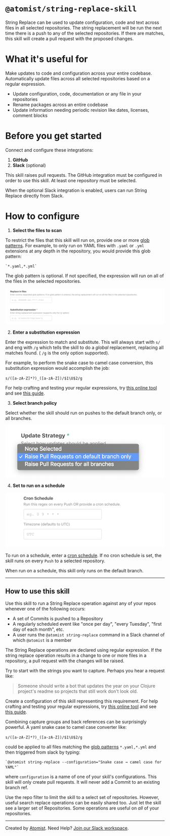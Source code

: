 # `@atomist/string-replace-skill`

String Replace can be used to update configuration, code and text across files in all selected repositories. 
The string replacement will be run the next time there is a push to any of the selected repositories. 
If there are matches, this skill will create a pull request with the proposed changes.

<!---atomist-skill-readme:start--->

# What it's useful for

Make updates to code and configuration across your entire codebase. Automatically update files across all selected repositories based on a regular expression.

* Update configuration, code, documentation or any file in your repositories
* Rename packages across an entire codebase
* Update information needing periodic revision like dates, licenses, comment blocks

# Before you get started

Connect and configure these integrations:

1. **GitHub**
2. **Slack** (optional)

This skill raises pull requests. The GitHub integration must be configured in order to use this skill. At least one repository must be selected.

When the optional Slack integration is enabled, users can run String Replace directly from Slack.
 
# How to configure

1. **Select the files to scan**

To restrict the files that this skill will run on, provide one or more [glob patterns](https://en.wikipedia.org/wiki/Glob_(programming)). 
    For example, to only run on YAML files with `.yaml` or `.yml` extensions at any depth in the repository, 
    you would provide this glob pattern:
    
    `*.yaml,*.yml`
    
The glob pattern is optional.  If not specified, the expression will run on all of the files in the selected repositories.

![regular expression](docs/image/screenshot1.png)

2. **Enter a substitution expression**

Enter the expression to match and substitute. This will always start with `s/` and eng with `/g` which tells the skill to do a *global* replacement, replacing all matches found. ( `/g` is the only option supported). 

For example, to perform the snake case to camel case conversion, this substitution expression would accomplish the job:

`s/([a-zA-Z]*?)_([a-zA-Z])/$1\U$2/g`

For help crafting and testing your regular expressions, try [this online tool](https://regex101.com/) and see [this guide](https://developer.mozilla.org/en-US/docs/Web/JavaScript/Guide/Regular_Expressions/Cheatsheet).

3. **Select branch policy**
 
Select whether the skill should run on pushes to the default branch only, or all branches. 

![schedule](docs/image/screenshot3.png)


4. **Set to run on a schedule**

![schedule](docs/image/screenshot2.png)

To run on a schedule, enter a [cron schedule](https://en.wikipedia.org/wiki/Cron). If no cron schedule is set, the
skill runs on every `Push` to a selected repository.

When run on a schedule, this skill only runs on the default branch.

---

## How to use this skill

Use this skill to run a String Replace operation against any of your repos 
whenever one of the following occurs: 

* A set of Commits is pushed to a Repository
* A regularly scheduled event like "once per day", "every Tuesday", "first day of each month", etc.
* A user runs the `@atomist string-replace` command in a Slack channel of which `@atomist` is a member

The String Replace operations are declared using regular expression. If the string replace operation results in a change to one or more files in a repository, a pull request with the changes will be raised.


Try to start with the strings you want to capture.  Perhaps you hear a request like:

> Someone should write a bot that updates the year 
> on your Clojure project's readme so projects that still work don't look old.

Create a configuration of this skill representing this requirement.  For help crafting 
and testing your regular expressions, try [this online tool](https://regex101.com/) 
and see [this guide](https://developer.mozilla.org/en-US/docs/Web/JavaScript/Guide/Regular_Expressions/Cheatsheet).

Combining capture groups and back references can be surprisingly powerful.  A yaml snake case to camel case converter like:

`s/([a-zA-Z]*?)_([a-zA-Z])/$1\U$2/g`

could be applied to all files matching the [glob patterns](https://en.wikipedia.org/wiki/Glob_(programming)) `*.yaml,*.yml` and then triggered from slack 
by typing:

```
`@atomist string-replace --configuration="Snake case → camel case for YAML"`
``` 

where `configuration` is a name of one of your skill's configurations.  This skill will only create pull requests.  It
will never add a Commit to an existing branch ref.

Use the repo filter to limit the skill to a select set of repositories.  However, useful search replace operations can
be easily shared too.  Just let the skill see a larger set of Repositories.  Some operations are useful on _all_ of your
repositories.

<!---atomist-skill-readme:end--->

---

Created by [Atomist][atomist].
Need Help?  [Join our Slack workspace][slack].

[atomist]: https://atomist.com/ (Atomist - How Teams Deliver Software)
[slack]: https://join.atomist.com/ (Atomist Community Slack) 
